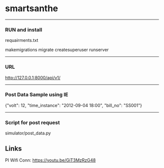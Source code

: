 # smartsanthe
_________________

### RUN and install

requairments.txt

makemigrations
migrate
createsuperuser
runserver
_______
### URL

http://127.0.0.1:8000/api/v1/

____________
### Post Data Sample using IE

{"volt": 12, "time_instance": "2012-09-04 18:00", "bill_no": "SS001"}

____________
### Script for post request

simulator/post_data.py

Links
-----
PI Wifi Conn: https://youtu.be/GiT3MzRzG48

